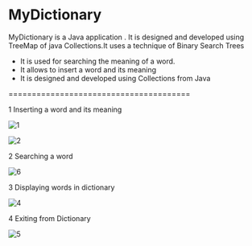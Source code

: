 # MyDictionary
MyDictionary is a Java application . It is designed and developed using TreeMap of java Collections.It uses a technique of Binary Search Trees 
* It is used for searching the meaning of a word.
* It allows to insert a word and its meaning 
* It is designed and developed using Collections from Java 

======================================= 

1 Inserting a word and its meaning

![1](https://user-images.githubusercontent.com/60684974/107976160-27241b80-6fdf-11eb-8400-8ce52f0e04b2.PNG)

![2](https://user-images.githubusercontent.com/60684974/107976198-30ad8380-6fdf-11eb-99ca-785e37b446d6.PNG)

2 Searching a word 

![6](https://user-images.githubusercontent.com/60684974/107977513-3f953580-6fe1-11eb-94d1-c506a90d1e78.PNG)

3 Displaying words in dictionary

![4](https://user-images.githubusercontent.com/60684974/107976226-3a36eb80-6fdf-11eb-86b5-b8c3c7b1aa36.PNG)

4 Exiting from Dictionary

![5](https://user-images.githubusercontent.com/60684974/107976231-3efb9f80-6fdf-11eb-9f83-5bc0764332ea.PNG)

